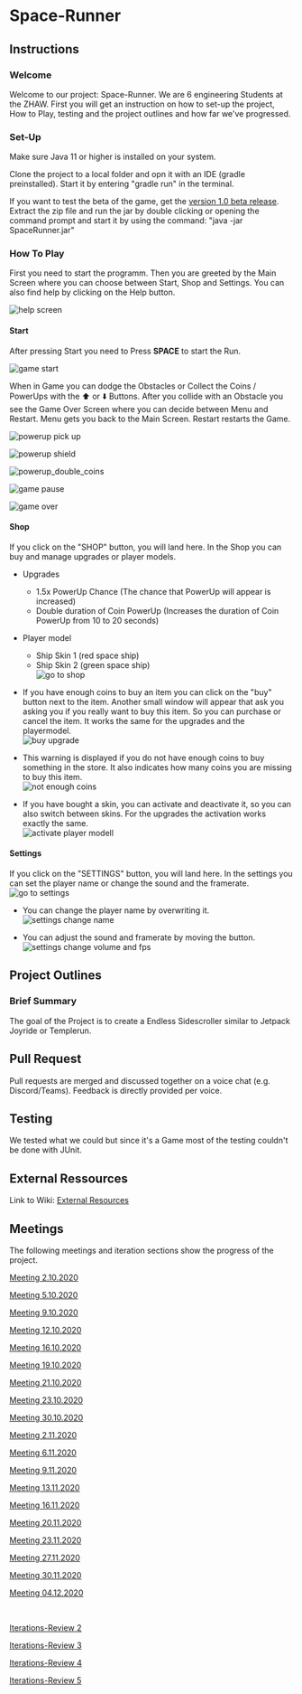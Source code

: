 # Space-Runner
## Instructions
### Welcome
Welcome to our project: Space-Runner. We are 6 engineering Students at the ZHAW. First you will get an instruction on how to set-up the project, How to Play, testing and the project outlines and how far we've progressed.

### Set-Up
Make sure Java 11 or higher is installed on your system.

Clone the project to a local folder and opn it with an IDE (gradle preinstalled).
Start it by entering "gradle run" in the terminal.

If you want to test the beta of the game, get the [version 1.0 beta release](https://github.zhaw.ch/islermic/PM3-HS20-IT19a_WIN-Team03/releases).
Extract the zip file and run the jar by double clicking or opening the command prompt and start it by using the command: "java -jar SpaceRunner.jar"

### How To Play
First you need to start the programm. Then you are greeted by the Main Screen where you can choose between Start, Shop and Settings. You can also find help by clicking on the Help button.

![help screen](https://github.zhaw.ch/islermic/PM3-HS20-IT19a_WIN-Team03/blob/master/instruction_resources/help_screen.gif)

#### Start
After pressing Start you need to Press **SPACE** to start the Run. 

![game start](https://github.zhaw.ch/islermic/PM3-HS20-IT19a_WIN-Team03/blob/master/instruction_resources/game_start.gif)

When in Game you can dodge the Obstacles or Collect the Coins / PowerUps with the :arrow_up: or :arrow_down: Buttons. After you collide with an Obstacle you see the Game Over Screen where you can decide between Menu and Restart. Menu gets you back to the Main Screen. Restart restarts the Game.

![powerup pick up](https://github.zhaw.ch/islermic/PM3-HS20-IT19a_WIN-Team03/blob/master/instruction_resources/powerup_pick_up.gif)

![powerup shield](https://github.zhaw.ch/islermic/PM3-HS20-IT19a_WIN-Team03/blob/master/instruction_resources/powerup_shield.gif)

![powerup_double_coins](https://github.zhaw.ch/islermic/PM3-HS20-IT19a_WIN-Team03/blob/master/instruction_resources/powerup_double_coins.gif)

![game pause](https://github.zhaw.ch/islermic/PM3-HS20-IT19a_WIN-Team03/blob/master/instruction_resources/game_pause.gif)

![game over](https://github.zhaw.ch/islermic/PM3-HS20-IT19a_WIN-Team03/blob/master/instruction_resources/game_over.PNG)

#### Shop
If you click on the "SHOP" button, you will land here. In the Shop you can buy and manage upgrades or player models.
* Upgrades
  * 1.5x PowerUp Chance (The chance that PowerUp will appear is increased)
  * Double duration of Coin PowerUp (Increases the duration of Coin PowerUp from 10 to 20 seconds)
* Player model
  * Ship Skin 1 (red space ship)
  * Ship Skin 2 (green space ship) <br/> 
![go to shop](https://github.zhaw.ch/islermic/PM3-HS20-IT19a_WIN-Team03/blob/master/instruction_resources/shop.gif) <br/>

* If you have enough coins to buy an item you can click on the "buy" button next to the item. Another small window will appear that ask you asking you if you really want to buy this item. So you can purchase  or cancel the item. It works the same for the upgrades and the playermodel. <br/>
![buy upgrade](https://github.zhaw.ch/islermic/PM3-HS20-IT19a_WIN-Team03/blob/master/instruction_resources/shop_upgarde_buy.gif) <br/>

* This warning is displayed if you do not have enough coins to buy something in the store. It also indicates how many coins you are missing to buy this item.<br/>
![not enough coins](https://github.zhaw.ch/islermic/PM3-HS20-IT19a_WIN-Team03/blob/master/instruction_resources/shop_not_enough_coins.PNG) <br/>
  
* If you have bought a skin, you can activate and deactivate it, so you can also switch between skins. For the upgrades the activation works exactly the same. <br/>
![activate player modell](https://github.zhaw.ch/islermic/PM3-HS20-IT19a_WIN-Team03/blob/master/instruction_resources/shop_player_model_activate.gif) <br/>

#### Settings
If you click on the "SETTINGS" button, you will land here. In the settings you can set the player name or change the sound and the framerate. <br/>
![go to settings](https://github.zhaw.ch/islermic/PM3-HS20-IT19a_WIN-Team03/blob/master/instruction_resources/settings.gif) <br/>

* You can change the player name by overwriting it. <br/>
![settings change name](https://github.zhaw.ch/islermic/PM3-HS20-IT19a_WIN-Team03/blob/master/instruction_resources/settings_change_name.gif) <br/>

* You can adjust the sound and framerate by moving the button. <br/>
![settings change volume and fps](https://github.zhaw.ch/islermic/PM3-HS20-IT19a_WIN-Team03/blob/master/instruction_resources/settings_chnage_volume_and_fps.gif) <br/>

## Project Outlines
### Brief Summary
The goal of the Project is to create a Endless Sidescroller similar to Jetpack Joyride or Templerun. 

## Pull Request
Pull requests are merged and discussed together on a voice chat (e.g. Discord/Teams). Feedback is directly provided per voice.

## Testing
We tested what we could but since it's a Game most of the testing couldn't be done with JUnit.

## External Ressources
Link to Wiki:
[External Resources](https://github.zhaw.ch/islermic/PM3-HS20-IT19a_WIN-Team03/wiki/External-Resources)

## Meetings
The following meetings and iteration sections show the progress of the project. 

[Meeting 2.10.2020](https://github.zhaw.ch/islermic/PM3-HS20-IT19a_WIN-Team03/issues/2)

[Meeting 5.10.2020](https://github.zhaw.ch/islermic/PM3-HS20-IT19a_WIN-Team03/issues/3)

[Meeting 9.10.2020](https://github.zhaw.ch/islermic/PM3-HS20-IT19a_WIN-Team03/issues/4)

[Meeting 12.10.2020](https://github.zhaw.ch/islermic/PM3-HS20-IT19a_WIN-Team03/issues/6)

[Meeting 16.10.2020](https://github.zhaw.ch/islermic/PM3-HS20-IT19a_WIN-Team03/issues/7)

[Meeting 19.10.2020](https://github.zhaw.ch/islermic/PM3-HS20-IT19a_WIN-Team03/issues/8)

[Meeting 21.10.2020](https://github.zhaw.ch/islermic/PM3-HS20-IT19a_WIN-Team03/issues/9)

[Meeting 23.10.2020](https://github.zhaw.ch/islermic/PM3-HS20-IT19a_WIN-Team03/issues/10)

[Meeting 30.10.2020](https://github.zhaw.ch/islermic/PM3-HS20-IT19a_WIN-Team03/issues/53)

[Meeting 2.11.2020](https://github.zhaw.ch/islermic/PM3-HS20-IT19a_WIN-Team03/issues/66)

[Meeting 6.11.2020](https://github.zhaw.ch/islermic/PM3-HS20-IT19a_WIN-Team03/issues/93)

[Meeting 9.11.2020](https://github.zhaw.ch/islermic/PM3-HS20-IT19a_WIN-Team03/issues/100)

[Meeting 13.11.2020](https://github.zhaw.ch/islermic/PM3-HS20-IT19a_WIN-Team03/issues/109)

[Meeting 16.11.2020](https://github.zhaw.ch/islermic/PM3-HS20-IT19a_WIN-Team03/issues/130)

[Meeting 20.11.2020](https://github.zhaw.ch/islermic/PM3-HS20-IT19a_WIN-Team03/issues/121)

[Meeting 23.11.2020](https://github.zhaw.ch/islermic/PM3-HS20-IT19a_WIN-Team03/issues/131)

[Meeting 27.11.2020](https://github.zhaw.ch/islermic/PM3-HS20-IT19a_WIN-Team03/issues/132)

[Meeting 30.11.2020](https://github.zhaw.ch/islermic/PM3-HS20-IT19a_WIN-Team03/issues/135)

[Meeting 04.12.2020](https://github.zhaw.ch/islermic/PM3-HS20-IT19a_WIN-Team03/issues/136)

<br/>

[Iterations-Review 2](https://github.zhaw.ch/islermic/PM3-HS20-IT19a_WIN-Team03/issues/5)

[Iterations-Review 3](https://github.zhaw.ch/islermic/PM3-HS20-IT19a_WIN-Team03/issues/33)

[Iterations-Review 4](https://github.zhaw.ch/islermic/PM3-HS20-IT19a_WIN-Team03/issues/97)

[Iterations-Review 5](https://github.zhaw.ch/islermic/PM3-HS20-IT19a_WIN-Team03/issues/127)




